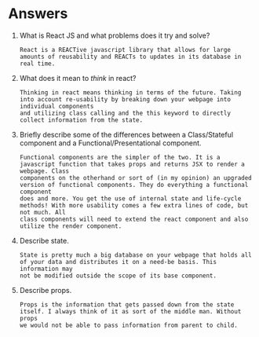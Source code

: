 # Answers

1.  What is React JS and what problems does it try and solve?

        React is a REACTive javascript library that allows for large amounts of reusability and REACTs to updates in its database in real time.






2.  What does it mean to _think_ in react?

        Thinking in react means thinking in terms of the future. Taking into account re-usability by breaking down your webpage into individual components
        and utilizing class calling and the this keyword to directly collect information from the state.






3.  Briefly describe some of the differences between a Class/Stateful component and a Functional/Presentational component.

        Functional components are the simpler of the two. It is a javascript function that takes props and returns JSX to render a webpage. Class
        components on the otherhand or sort of (in my opinion) an upgraded version of functional components. They do everything a functional component
        does and more. You get the use of internal state and life-cycle methods! With more usability comes a few extra lines of code, but not much. All
        class components will need to extend the react component and also utilize the render component.






4.  Describe state.

        State is pretty much a big database on your webpage that holds all of your data and distributes it on a need-be basis. This information may
        not be modified outside the scope of its base component.






5.  Describe props.

        Props is the information that gets passed down from the state itself. I always think of it as sort of the middle man. Without props
        we would not be able to pass information from parent to child.

